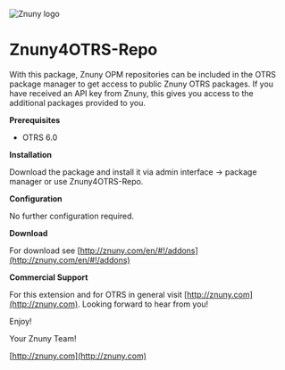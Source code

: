 ![Znuny logo](http://znuny.com/assets/images/logo_small.png)

Znuny4OTRS-Repo
=================
With this package, Znuny OPM repositories can be included in the OTRS package manager to get access to public Znuny OTRS packages. If you have received an API key from Znuny, this gives you access to the additional packages provided to you.

**Prerequisites**

- OTRS 6.0

**Installation**

Download the package and install it via admin interface -> package manager or use Znuny4OTRS-Repo.

**Configuration**

No further configuration required.

**Download**

For download see [http://znuny.com/en/#!/addons](http://znuny.com/en/#!/addons)

**Commercial Support**

For this extension and for OTRS in general visit [http://znuny.com](http://znuny.com). Looking forward to hear from you!

Enjoy!

 Your Znuny Team!

 [http://znuny.com](http://znuny.com)
